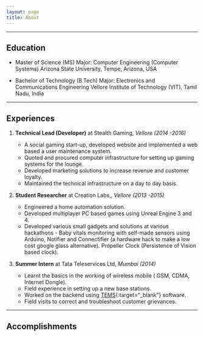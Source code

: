```yaml
---
layout: page
title: About
---
```


---
## Education
*	Master of Science (MS)
	Major: Computer Engineering (Computer Systems)
	Arizona State University, Tempe, Arizona, USA


*	Bachelor of Technology (B.Tech)
	Major: Electronics and Communications Engineering
	Vellore Institute of Technology (VIT), Tamil Nadu, India
---
## Experiences
1. **Technical Lead (Developer)** at Stealth Gaming, *Vellore (2014 -2016)*

   * A social gaming start-up, developed website and implemented a web based a user maintenance system.
   * Quoted and procured computer infrastructure for setting up gaming systems for the lounge.
   * Developed marketing solutions to increase revenue and customer loyalty.
   * Maintained the technical infrastructure on a day to day basis.

2. **Student Researcher** at Creation Labs,, *Vellore (2013 -2015)*

   * Engineered a home automation solution.
   * Developed multiplayer PC based games using Unreal Engine 3 and 4.
   * Developed various small gadgets and solutions at various hackathons - Baby vitals monitoring with self-made sensors using Arduino, Notifier and Connectifier (a hardware hack to make a low cost google glass alternative). Propeller Clock (Persistence of Vision based clock).

3. **Summer Intern** at Tata Teleservices Ltd, *Mumbai (2014)*

   * Learnt the basics in the working of wireless mobile ( GSM, CDMA, Internet Dongle).
   * Field experience in setting up a new base stations. 
   * Worked on the backend using [TEMS](http://www.tems.com/){:target="_blank"} software.
   * Field visits to correct and troubleshoot customer grievances. 

---
## Accomplishments




